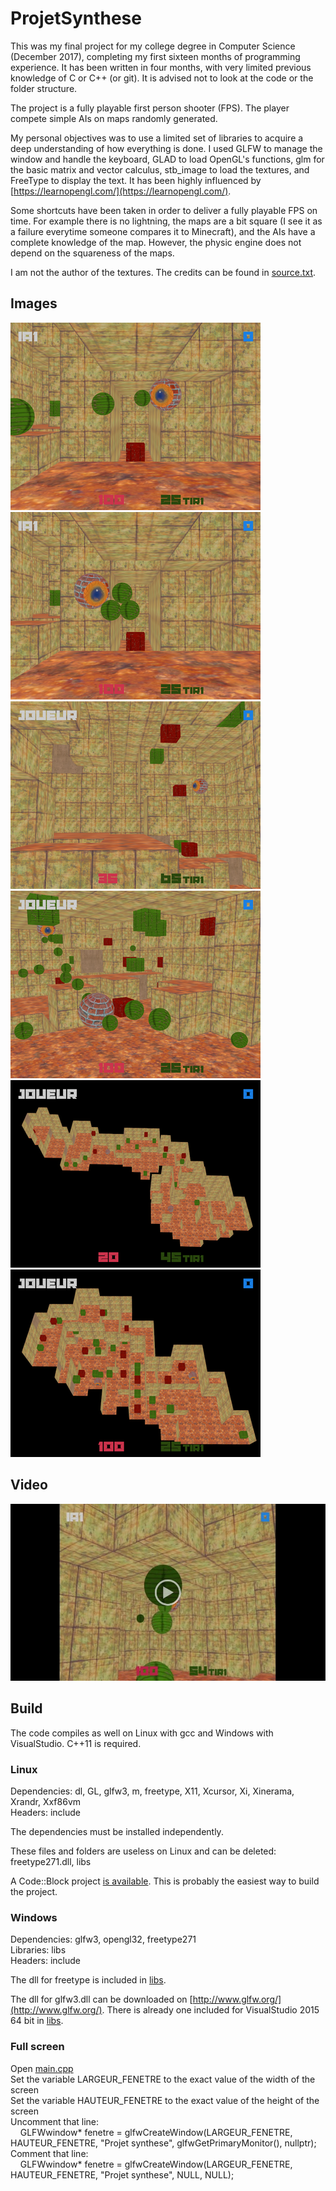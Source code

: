 # ProjetSynthese
This was my final project for my college degree in Computer Science (December 2017), completing my first sixteen months of programming experience. It has been written in four months, with very limited previous knowledge of C or C++ (or git). It is advised not to look at the code or the folder structure.

The project is a fully playable first person shooter (FPS). The player compete simple AIs on maps randomly generated.

My personal objectives was to use a limited set of libraries to acquire a deep understanding of how everything is done. I used GLFW to manage the window and handle the keyboard, GLAD to load OpenGL's functions, glm for the basic matrix and vector calculus, stb_image to load the textures, and FreeType to display the text. It has been highly influenced by [https://learnopengl.com/](https://learnopengl.com/).

Some shortcuts have been taken in order to deliver a fully playable FPS on time. For example there is no lightning, the maps are a bit square (I see it as a failure everytime someone compares it to Minecraft), and the AIs have a complete knowledge of the map. However, the physic engine does not depend on the squareness of the maps.

I am not the author of the textures. The credits can be found in [source.txt](https://github.com/ioioioio/JeuSynthese/blob/master/textures/sources.txt).

## Images
[![image1](https://raw.githubusercontent.com/ioioioio/JeuSynthese/master/images/thumbnails/image1.png)](https://raw.githubusercontent.com/ioioioio/JeuSynthese/master/images/source/image1.png)
[![image2](https://raw.githubusercontent.com/ioioioio/JeuSynthese/master/images/thumbnails/image2.png)](https://raw.githubusercontent.com/ioioioio/JeuSynthese/master/images/source/image2.png)
[![image3](https://raw.githubusercontent.com/ioioioio/JeuSynthese/master/images/thumbnails/image3.png)](https://raw.githubusercontent.com/ioioioio/JeuSynthese/master/images/source/image3.png)
[![image4](https://raw.githubusercontent.com/ioioioio/JeuSynthese/master/images/thumbnails/image4.png)](https://raw.githubusercontent.com/ioioioio/JeuSynthese/master/images/source/image4.png)
[![image5](https://raw.githubusercontent.com/ioioioio/JeuSynthese/master/images/thumbnails/image5.png)](https://raw.githubusercontent.com/ioioioio/JeuSynthese/master/images/source/image5.png)
[![image6](https://raw.githubusercontent.com/ioioioio/JeuSynthese/master/images/thumbnails/image6.png)](https://raw.githubusercontent.com/ioioioio/JeuSynthese/master/images/source/image6.png)

## Video
[![video](https://raw.githubusercontent.com/ioioioio/JeuSynthese/master/images/source/video_preview.png)](https://drive.google.com/open?id=1K2qOEwOy1DAEULGPxS6SaIC325uOlYIq)

## Build
The code compiles as well on Linux with gcc and Windows with VisualStudio. C++11 is required. 

### Linux
Dependencies: dl, GL, glfw3, m, freetype, X11, Xcursor, Xi, Xinerama, Xrandr, Xxf86vm  
Headers: include

The dependencies must be installed independently.

These files and folders are useless on Linux and can be deleted: freetype271.dll, libs

A Code::Block project [is available](https://github.com/ioioioio/JeuSynthese/blob/master/JeuSyntheseLinux.cbp). This is probably the easiest way to build the project.

### Windows
Dependencies: glfw3, opengl32, freetype271  
Libraries: libs  
Headers: include

The dll for freetype is included in [libs](https://github.com/ioioioio/JeuSynthese/tree/master/libs).

The dll for glfw3.dll can be downloaded on [http://www.glfw.org/](http://www.glfw.org/). There is already one included for VisualStudio 2015 64 bit in [libs](https://github.com/ioioioio/JeuSynthese/tree/master/libs). 

### Full screen
Open [main.cpp](https://github.com/ioioioio/JeuSynthese/blob/master/main.cpp)  
Set the variable LARGEUR_FENETRE to the exact value of the width of the screen  
Set the variable HAUTEUR_FENETRE to the exact value of the height of the screen  
Uncomment that line:  
    GLFWwindow* fenetre = glfwCreateWindow(LARGEUR_FENETRE, HAUTEUR_FENETRE, "Projet synthese", glfwGetPrimaryMonitor(), nullptr);  
Comment that line:  
    GLFWwindow* fenetre = glfwCreateWindow(LARGEUR_FENETRE, HAUTEUR_FENETRE, "Projet synthese", NULL, NULL);

